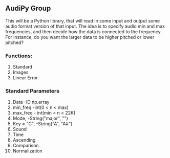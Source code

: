 ## AudiPy Group 

This will be a Python library, 
that will read in some input and output some audio format version of that input. 
The idea is to specify audio min and max frequencies, 
and then decide how the data is connected to the frequency. 
For instance, do you want the larger data to be higher pitched or lower pitched?

### Functions: 
1. Standard
2. Images
3. Linear Error

### Standard Parameters 
1. Data -ID np.array
2. min_freq -int(0 < n < max)
3. max_freq - int(min < n < 22K)
4. Mode, -String("major", "")
5. Key = "C", -String("A", "A#")
6. Sound
7. Time
8. Ascending
9. Comparison
10. Normalization

